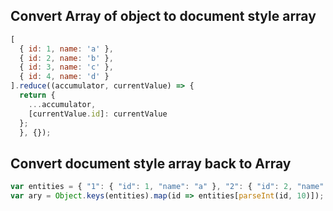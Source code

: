 ## Convert Array of object to document style array
```js
[
  { id: 1, name: 'a' },
  { id: 2, name: 'b' },
  { id: 3, name: 'c' },
  { id: 4, name: 'd' }
].reduce((accumulator, currentValue) => {
  return {
    ...accumulator,
    [currentValue.id]: currentValue
  };
  }, {});
```


## Convert document style array back to Array
```js
var entities = { "1": { "id": 1, "name": "a" }, "2": { "id": 2, "name": "b" }, "3": { "id": 3, "name": "c" }, "4": { "id": 4, "name": "d" } };
var ary = Object.keys(entities).map(id => entities[parseInt(id, 10)]);
```

